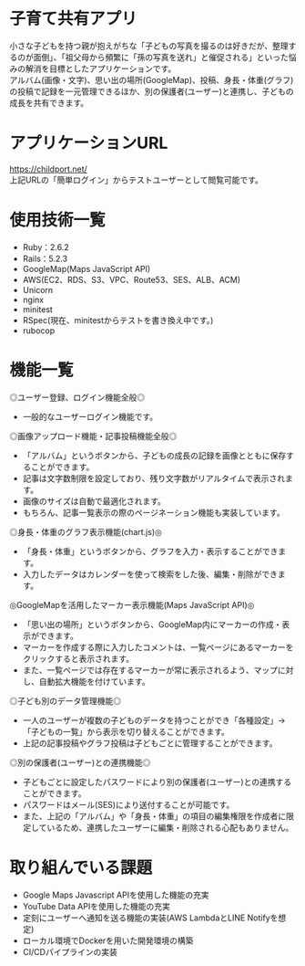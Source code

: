 # 子育て共有アプリ
小さな子どもを持つ親が抱えがちな「子どもの写真を撮るのは好きだが、整理するのが面倒」、「祖父母から頻繁に「孫の写真を送れ」と催促される」といった悩みの解消を目標としたアプリケーションです。
<br>アルバム(画像・文字)、思い出の場所(GoogleMap)、投稿、身長・体重(グラフ)の投稿で記録を一元管理できるほか、別の保護者(ユーザー)と連携し、子どもの成長を共有できます。

# アプリケーションURL
https://childport.net/
<br>上記URLの「簡単ログイン」からテストユーザーとして閲覧可能です。

# 使用技術一覧
* Ruby：2.6.2
* Rails：5.2.3
* GoogleMap(Maps JavaScript API)
* AWS(EC2、RDS、S3、VPC、Route53、SES、ALB、ACM)
* Unicorn
* nginx
* minitest
* RSpec(現在、minitestからテストを書き換え中です。)
* rubocop

# 機能一覧
◎ユーザー登録、ログイン機能全般◎
* 一般的なユーザーログイン機能です。

◎画像アップロード機能・記事投稿機能全般◎
* 「アルバム」というボタンから、子どもの成長の記録を画像とともに保存することができます。
* 記事は文字数制限を設定しており、残り文字数がリアルタイムで表示されます。
* 画像のサイズは自動で最適化されます。
* もちろん、記事一覧表示の際のページネーション機能も実装しています。

◎身長・体重のグラフ表示機能(chart.js)◎
* 「身長・体重」というボタンから、グラフを入力・表示することができます。
* 入力したデータはカレンダーを使って検索をした後、編集・削除ができます。

◎GoogleMapを活用したマーカー表示機能(Maps JavaScript API)◎
* 「思い出の場所」というボタンから、GoogleMap内にマーカーの作成・表示ができます。
* マーカーを作成する際に入力したコメントは、一覧ページにあるマーカーをクリックすると表示されます。
* また、一覧ページでは存在するマーカーが常に表示されるよう、マップに対し、自動拡大機能を付けています。

◎子ども別のデータ管理機能◎
* 一人のユーザーが複数の子どものデータを持つことができ「各種設定」→「子どもの一覧」から表示を切り替えることができます。
* 上記の記事投稿やグラフ投稿は子どもごとに管理することができます。

◎別の保護者(ユーザー)との連携機能◎
* 子どもごとに設定したパスワードにより別の保護者(ユーザー)との連携することができます。
* パスワードはメール(SES)により送付することが可能です。
* また、上記の「アルバム」や「身長・体重」の項目の編集権限を作成者に限定しているため、連携したユーザーに編集・削除される心配もありません。

# 取り組んでいる課題
* Google Maps Javascript APIを使用した機能の充実
* YouTube Data APIを使用した機能の充実
* 定刻にユーザーへ通知を送る機能の実装(AWS LambdaとLINE Notifyを想定)
* ローカル環境でDockerを用いた開発環境の構築
* CI/CDパイプラインの実装
